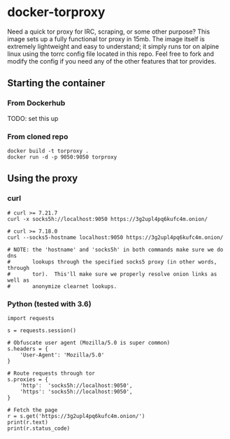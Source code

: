 # docker-torproxy
Need a quick tor proxy for IRC, scraping, or some other purpose?  This image
sets up a fully functional tor proxy in 15mb.  The image itself is extremely
lightweight and easy to understand; it simply runs tor on alpine linux using
the torrc config file located in this repo.  Feel free to fork and modify the
config if you need any of the other features that tor provides.

## Starting the container

### From Dockerhub
TODO: set this up

### From cloned repo
```
docker build -t torproxy .
docker run -d -p 9050:9050 torproxy
```

## Using the proxy

### curl
```
# curl >= 7.21.7
curl -x socks5h://localhost:9050 https://3g2upl4pq6kufc4m.onion/

# curl >= 7.18.0
curl --socks5-hostname localhost:9050 https://3g2upl4pq6kufc4m.onion/

# NOTE: the 'hostname' and 'socks5h' in both commands make sure we do dns
#       lookups through the specified socks5 proxy (in other words, through
#       tor).  This'll make sure we properly resolve onion links as well as
#       anonymize clearnet lookups.
```

### Python (tested with 3.6)
```
import requests

s = requests.session()

# Obfuscate user agent (Mozilla/5.0 is super common)
s.headers = {
    'User-Agent': 'Mozilla/5.0'
}

# Route requests through tor
s.proxies = {
    'http':  'socks5h://localhost:9050',
    'https': 'socks5h://localhost:9050',
}

# Fetch the page
r = s.get('https://3g2upl4pq6kufc4m.onion/')
print(r.text)
print(r.status_code)
```

[1]: https://github.com/nyxxxie/blackwidow
